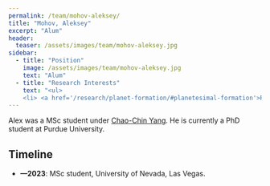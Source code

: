```yaml
---
permalink: /team/mohov-aleksey/
title: "Mohov, Aleksey"
excerpt: "Alum"
header:
  teaser: /assets/images/team/mohov-aleksey.jpg
sidebar:
  - title: "Position"
    image: /assets/images/team/mohov-aleksey.jpg
    text: "Alum"
  - title: "Research Interests"
    text: "<ul>
    <li> <a href='/research/planet-formation/#planetesimal-formation'>Planetesimal formation</a>"
---
```

Alex was a MSc student under [Chao-Chin Yang](/team/u-alabama-00-yang-chao-chin). He is currently a PhD student at Purdue University.


## Timeline
- __—2023__: MSc student, University of Nevada, Las Vegas. 
